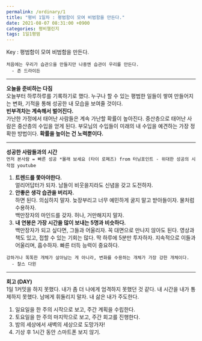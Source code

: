 ```yaml
---
permalink: /ordinary/1
title: "평비 1일차 : 평범함이 모여 비범함을 만든다."
date: 2021-08-07 08:31:00 +0900
categories: 평비챌린지
tags: 1일1평범
---  
```

Key : 평범함이 모여 비범함을 만든다.
```
처음에는 우리가 습관으을 만들지만 나중엔 습관이 우리를 만든다.
  - 존 드라이든
```

---
**오늘을 준비하는 다짐**  
오늘부터 하루하루를 기록하기로 했다. 누구나 할 수 있는 평범한 일들이 쌓여 만들어지는 변화, 기적을 통해 성공한 내 모습을 보여줄 것이다.  
**빈부격차는 계속해서 벌어진다.**  
가난한 가정에서 태어난 사람들은 계속 가난할 확률이 높아진다. 중산층으로 태어난 사람은 중산층의 수입을 얻게 된다. 부모님의 수입들이 미래의 내 수입을 예견하는 가장 정확한 방법이다. **확률을 높이는 건 노력뿐이다.**

---
**성공한 사람들과의 시간**  
`먼저 본사람 = 빠른 성공 *몰래 보세요 (타이 로페즈) from 터닝포인트 - 위대한 성공의 시작점 youtube`  
1. **트렌드를 쫓아야한다.**  
얼리어답터가 되자. 남들이 비웃을지라도 신념을 갖고 도전하자.
2. **안좋은 생각 습관을 버리자.**  
하면 된다. 의심하지 말자. 늦장부리고 너무 예민하게 굴지 말고 받아들이자. 물처럼 수용하자.  
백만장자의 마인드를 갖자. 허나, 거만해지지 말자.
3. **내 연봉은 가장 시간을 많이 보내는 5명과 비슷하다.**  
백만장자가 되고 싶다면, 그들과 어울리자. 꼭 대면으로 만나지 않아도 된다. 영상과 책도 있고, 접할 수 있는 기회는 많다. 딱 하루에 5분만 투자하자. 지속적으로 이들과 어울리며, 흡수하자. 빠른 터득 능력이 중요하다.  
```
강하거나 똑똑한 개체가 살아남는 게 아니라, 변화를 수용하는 개체가 가장 강한 개체이다.
  - 찰스 다윈
```

---
**회고 (DAY)**  
1일 1커밋을 하지 못했다. 내가 좀 더 나에게 엄격하지 못했던 것 같다. 내 시간을 내가 통제하지 못했다. 남에게 휘둘리지 말자. 내 삶은 내가 주도한다.
1. 일요일을 한 주의 시작으로 보고, 주간 계획을 수립한다.
2. 토요일을 한 주의 마지막으로 보고, 주간 회고를 진행한다.
3. 밤의 세상에서 새벽의 세상으로 도망가자!
4. 기상 후 1시간 동안 스마트폰 보지 않기.